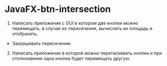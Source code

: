# JavaFX-btn-intersection

1. Написать приложение с GUI в котором две кнопки можно перемещать, в случае их пересечения, вычислить их площадь и отобразить. 
* Закрашивать пересечение.
2. Написать приложение в которой можно перетаскивать кнопки и при столкновении одна кнопка будет перемещать другую.
